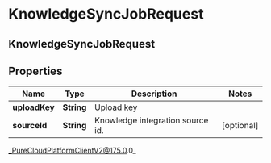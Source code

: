 # KnowledgeSyncJobRequest

## KnowledgeSyncJobRequest

## Properties

|Name | Type | Description | Notes|
|------------ | ------------- | ------------- | -------------|
| **uploadKey** | **String** | Upload key | |
| **sourceId** | **String** | Knowledge integration source id. | [optional] |



_PureCloudPlatformClientV2@175.0.0_
